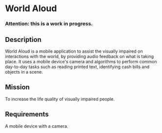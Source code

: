 # World Aloud

### Attention: this is a work in progress.

## Description
World Aloud is a mobile application to assist the visually impaired on interactions with the world, by providing audio feedback on what is taking place. It uses a mobile device's camera and algorithms to perform common day-to-day tasks such as reading printed text, identifying cash bills and objects in a scene.

## Mission
To increase the life quality of visually impaired people.

## Requirements
A mobile device with a camera.
